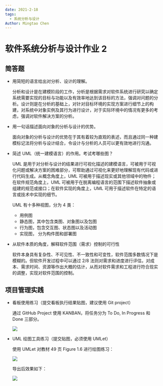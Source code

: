 ```yaml
---
date: 2021-2-18
tags:
  - 系统分析与设计
Author: Mingtao Chen
---
```


# 软件系统分析与设计作业 2

## 简答题

- 用简短的语言给出对分析、设计的理解。

  分析和设计是在建模阶段的工作，分析是根据需求对软件系统进行研究以确定系统需要实现的目标与功能以及有效率地达到该目标的方法，强调对问题的分析。设计则是在分析的基础上，对针对目标环境的实现方案进行细节上的构建，对系统中对象实例及其行为进行设计，对于实际环境中的情况有更多的考虑，强调对软件解决方案的分析。

- 用一句话描述面向对象的分析与设计的优势。

  面向对象的分析与设计的优势在于其有着较为直观的表述，而且通过同一种建模标记法将分析与设计结合，令设计与分析的人员可以更有效地进行沟通。

- 简述 UML（统一建模语言）的作用。考试考哪些图？

  UML 是用于对分析与设计的结果进行可视化描述的建模语言，可被用于可视化问题或解决方案的困难部分，可帮助通过可视化来更好地理解现有代码或进行代码生成。从概念角度上，UML 可被用于描述现实或其他领域中的物件；在软件规范角度上，UML 可被用于在脱离编程语言的范围下描述软件抽象或组建的规范或接口；在软件实现的角度上，UML 可用于描述软件在特定的语言或技术中实现的细节。

  UML 有十多种视图，分为 4 类：

  - 用例图
  - 静态图，其中包含类图、对象图以及包图
  - 行为图，包含交互图、状态图以及活动图
  - 实现图， 分为构件图和部署图

- 从软件本质的角度，解释软件范围（需求）控制的可行性

  软件本身具有复杂性、不可见性、不一致性和可变性，软件范围多数情况下是模糊的。但软件开发过程中可以通过 2/8 法则对需求和进度进行评估，对成本、需求时间、资源等作出大概的估计，从而对软件需求和工程进行符合现实的调整，实现对软件范围的控制。

## 项目管理实践

- 看板使用练习（提交看板执行结果贴图，建议使用 Git project）

  通过 GitHub Project 使用 KANBAN，将任务分为 To Do, In Progress 和 Done 三部分。

  ![](./screenshoot/2-1.png)

- UML 绘图工具练习（提交贴图，必须使用 UMLet）

  使用 UMLet 对教材 49 页 Figure 1.6 进行绘图练习：

  ![](./screenshoot/2-2.png)

  导出后效果如下：

  ![](./screenshoot/2-3.png)
